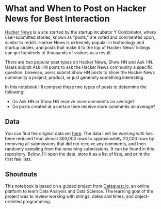 # What and When to Post on Hacker News for Best Interaction

[Hacker News](https://news.ycombinator.com/) is a site started by the startup incubator Y Combinator, where user-submitted stories, known as "posts," are voted and commented upon, similar to reddit. Hacker News is extremely popular in technology and startup circles, and posts that make it to the top of Hacker News' listings can get hundreds of thousands of visitors as a result.

There are two popular post types on Hacker News, Show HN and Ask HN. Users submit Ask HN posts to ask the Hacker News community a specific question. Likewise, users submit Show HN posts to show the Hacker News community a project, product, or just generally something interesting.

In this notebook I'll compare these two types of posts to determine the following:

- Do Ask HN or Show HN receive more comments on average?
- Do posts created at a certain time receive more comments on average?

## Data
You can find the original data set [here](https://www.kaggle.com/hacker-news/hacker-news-posts). The data I will be working with has been reduced from almost 300,000 rows to approximately 20,000 rows by removing all submissions that did not receive any comments, and then randomly sampling from the remaining submissions. It can be found in this repository. Below, I'll open the data, store it as a list of lists, and print the first few lists.

## Shoutouts
This notebook is based on a guided project from [Dataquest.io](https://www.dataquest.io/), an online platform to learn Data Analysis and Data Science. The learning goal of the project was to review working with strings, dates and times, and object-oriented programming.
